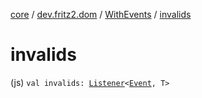 [core](../../index.md) / [dev.fritz2.dom](../index.md) / [WithEvents](index.md) / [invalids](./invalids.md)

# invalids

(js) `val invalids: `[`Listener`](../-listener/index.md)`<`[`Event`](https://kotlinlang.org/api/latest/jvm/stdlib/org.w3c.dom.events/-event/index.html)`, T>`